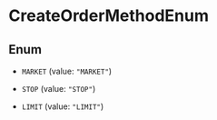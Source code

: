 

# CreateOrderMethodEnum

## Enum


* `MARKET` (value: `"MARKET"`)

* `STOP` (value: `"STOP"`)

* `LIMIT` (value: `"LIMIT"`)



